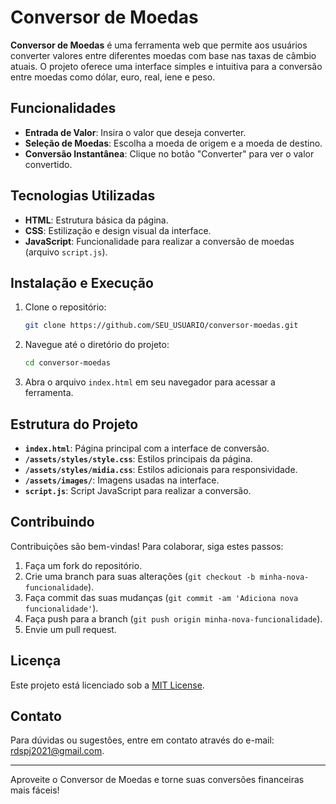 # Conversor de Moedas

**Conversor de Moedas** é uma ferramenta web que permite aos usuários converter valores entre diferentes moedas com base nas taxas de câmbio atuais. O projeto oferece uma interface simples e intuitiva para a conversão entre moedas como dólar, euro, real, iene e peso.

## Funcionalidades

- **Entrada de Valor**: Insira o valor que deseja converter.
- **Seleção de Moedas**: Escolha a moeda de origem e a moeda de destino.
- **Conversão Instantânea**: Clique no botão "Converter" para ver o valor convertido.

## Tecnologias Utilizadas

- **HTML**: Estrutura básica da página.
- **CSS**: Estilização e design visual da interface.
- **JavaScript**: Funcionalidade para realizar a conversão de moedas (arquivo `script.js`).

## Instalação e Execução

1. Clone o repositório:

    ```bash
    git clone https://github.com/SEU_USUARIO/conversor-moedas.git
    ```

2. Navegue até o diretório do projeto:

    ```bash
    cd conversor-moedas
    ```

3. Abra o arquivo `index.html` em seu navegador para acessar a ferramenta.

## Estrutura do Projeto

- **`index.html`**: Página principal com a interface de conversão.
- **`/assets/styles/style.css`**: Estilos principais da página.
- **`/assets/styles/midia.css`**: Estilos adicionais para responsividade.
- **`/assets/images/`**: Imagens usadas na interface.
- **`script.js`**: Script JavaScript para realizar a conversão.

## Contribuindo

Contribuições são bem-vindas! Para colaborar, siga estes passos:

1. Faça um fork do repositório.
2. Crie uma branch para suas alterações (`git checkout -b minha-nova-funcionalidade`).
3. Faça commit das suas mudanças (`git commit -am 'Adiciona nova funcionalidade'`).
4. Faça push para a branch (`git push origin minha-nova-funcionalidade`).
5. Envie um pull request.

## Licença

Este projeto está licenciado sob a [MIT License](LICENSE).

## Contato

Para dúvidas ou sugestões, entre em contato através do e-mail: [rdspj2021@gmail.com](mailto:rdspj2021@gmail.com).

---

Aproveite o Conversor de Moedas e torne suas conversões financeiras mais fáceis!
